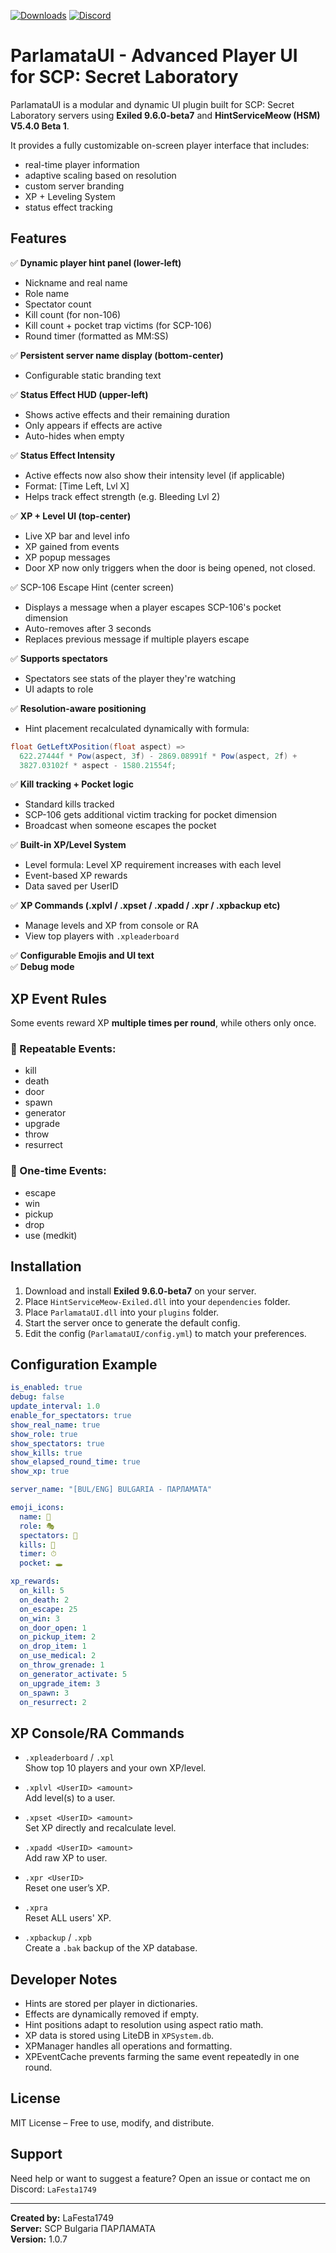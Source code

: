 [![Downloads](https://img.shields.io/github/downloads/LaFesta1749/ParlamataUI-Exiled/total?label=Downloads&color=333333&style=for-the-badge)](https://github.com/LaFesta1749/ParlamataUI-Exiled/releases/latest)
[![Discord](https://img.shields.io/badge/Discord-Join-5865F2?style=for-the-badge&logo=discord&logoColor=white)](https://discord.gg/PTmUuxuDXQ)

# ParlamataUI - Advanced Player UI for SCP: Secret Laboratory

ParlamataUI is a modular and dynamic UI plugin built for SCP: Secret Laboratory servers using **Exiled 9.6.0-beta7** and **HintServiceMeow (HSM) V5.4.0 Beta 1**.

It provides a fully customizable on-screen player interface that includes:
- real-time player information
- adaptive scaling based on resolution
- custom server branding
- XP + Leveling System
- status effect tracking

## Features

✅ **Dynamic player hint panel (lower-left)**  
- Nickname and real name  
- Role name  
- Spectator count  
- Kill count (for non-106)  
- Kill count + pocket trap victims (for SCP-106)  
- Round timer (formatted as MM:SS)

✅ **Persistent server name display (bottom-center)**  
- Configurable static branding text

✅ **Status Effect HUD (upper-left)**  
- Shows active effects and their remaining duration  
- Only appears if effects are active  
- Auto-hides when empty

✅ **Status Effect Intensity**
- Active effects now also show their intensity level (if applicable)
- Format: [Time Left, Lvl X]
- Helps track effect strength (e.g. Bleeding Lvl 2)

✅ **XP + Level UI (top-center)**  
- Live XP bar and level info  
- XP gained from events  
- XP popup messages
- Door XP now only triggers when the door is being opened, not closed.

✅ SCP-106 Escape Hint (center screen)
- Displays a message when a player escapes SCP-106's pocket dimension
- Auto-removes after 3 seconds
- Replaces previous message if multiple players escape

✅ **Supports spectators**  
- Spectators see stats of the player they're watching  
- UI adapts to role

✅ **Resolution-aware positioning**  
- Hint placement recalculated dynamically with formula:
```cs
float GetLeftXPosition(float aspect) =>
  622.27444f * Pow(aspect, 3f) - 2869.08991f * Pow(aspect, 2f) +
  3827.03102f * aspect - 1580.21554f;
```

✅ **Kill tracking + Pocket logic**  
- Standard kills tracked  
- SCP-106 gets additional victim tracking for pocket dimension  
- Broadcast when someone escapes the pocket

✅ **Built-in XP/Level System**  
- Level formula: Level XP requirement increases with each level  
- Event-based XP rewards  
- Data saved per UserID

✅ **XP Commands (.xplvl / .xpset / .xpadd / .xpr / .xpbackup etc)**  
- Manage levels and XP from console or RA  
- View top players with `.xpleaderboard`

✅ **Configurable Emojis and UI text**  
✅ **Debug mode**

## XP Event Rules

Some events reward XP **multiple times per round**, while others only once.

### 🔁 Repeatable Events:
- kill
- death
- door
- spawn
- generator
- upgrade
- throw
- resurrect

### 🧷 One-time Events:
- escape
- win
- pickup
- drop
- use (medkit)

## Installation

1. Download and install **Exiled 9.6.0-beta7** on your server.
2. Place `HintServiceMeow-Exiled.dll` into your `dependencies` folder.
3. Place `ParlamataUI.dll` into your `plugins` folder.
4. Start the server once to generate the default config.
5. Edit the config (`ParlamataUI/config.yml`) to match your preferences.

## Configuration Example
```yaml
is_enabled: true
debug: false
update_interval: 1.0
enable_for_spectators: true
show_real_name: true
show_role: true
show_spectators: true
show_kills: true
show_elapsed_round_time: true
show_xp: true

server_name: "[BUL/ENG] BULGARIA - ПАРЛАМАТА"

emoji_icons:
  name: 👤
  role: 🎭
  spectators: 👥
  kills: 🔪
  timer: ⏱
  pocket: 🕳

xp_rewards:
  on_kill: 5
  on_death: 2
  on_escape: 25
  on_win: 3
  on_door_open: 1
  on_pickup_item: 2
  on_drop_item: 1
  on_use_medical: 2
  on_throw_grenade: 1
  on_generator_activate: 5
  on_upgrade_item: 3
  on_spawn: 3
  on_resurrect: 2
```

## XP Console/RA Commands

- `.xpleaderboard` / `.xpl`  
  Show top 10 players and your own XP/level.

- `.xplvl <UserID> <amount>`  
  Add level(s) to a user.

- `.xpset <UserID> <amount>`  
  Set XP directly and recalculate level.

- `.xpadd <UserID> <amount>`  
  Add raw XP to user.

- `.xpr <UserID>`  
  Reset one user’s XP.

- `.xpra`  
  Reset ALL users' XP.

- `.xpbackup` / `.xpb`  
  Create a `.bak` backup of the XP database.

## Developer Notes

- Hints are stored per player in dictionaries.
- Effects are dynamically removed if empty.
- Hint positions adapt to resolution using aspect ratio math.
- XP data is stored using LiteDB in `XPSystem.db`.
- XPManager handles all operations and formatting.
- XPEventCache prevents farming the same event repeatedly in one round.

## License

MIT License – Free to use, modify, and distribute.

## Support

Need help or want to suggest a feature? Open an issue or contact me on Discord: `LaFesta1749`

---

**Created by:** LaFesta1749  
**Server:** SCP Bulgaria ПАРЛАМАТА  
**Version:** 1.0.7
